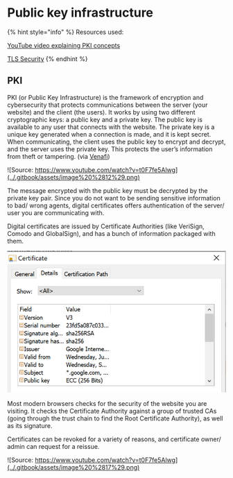 # Public key infrastructure

{% hint style="info" %}
Resources used: 

[YouTube video explaining PKI concepts](https://www.youtube.com/watch?v=t0F7fe5Alwg)

[TLS Security](https://www.acunetix.com/blog/articles/tls-security-what-is-tls-ssl-part-1/)
{% endhint %}

## PKI

PKI \(or Public Key Infrastructure\) is the framework of encryption and cybersecurity that protects communications between the server \(your website\) and the client \(the users\). It works by using two different cryptographic keys: a public key and a private key. The public key is available to any user that connects with the website. The private key is a unique key generated when a connection is made, and it is kept secret. When communicating, the client uses the public key to encrypt and decrypt, and the server uses the private key. This protects the user’s information from theft or tampering. \(via [Venafi](https://www.venafi.com/education-center/pki/how-does-pki-work)\)

![Source: https://www.youtube.com/watch?v=t0F7fe5Alwg](../.gitbook/assets/image%20%2812%29.png)

The message encrypted with the public key must be decrypted by the private key pair. Since you do not want to be sending sensitive information to bad/ wrong agents, digital certificates offers authentication of the server/ user you are communicating with.

Digital certificates are issued by Certificate Authorities \(like VeriSign, Comodo and GlobalSign\), and has a bunch of information packaged with them. 

![](../.gitbook/assets/image%20%2810%29.png)

Most modern browsers checks for the security of the website you are visiting. It checks the Certificate Authority against a group of trusted CAs \(going through the trust chain to find the Root Certificate Authority\), as well as its signature.

Certificates can be revoked for a variety of reasons, and certificate owner/ admin can request for a reissue.

![Source: https://www.youtube.com/watch?v=t0F7fe5Alwg](../.gitbook/assets/image%20%2817%29.png)

